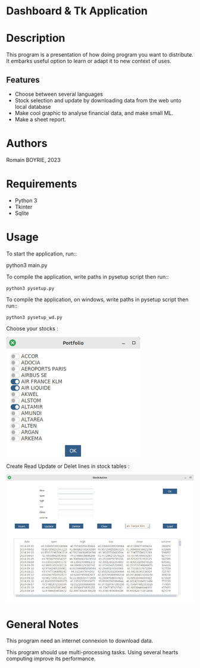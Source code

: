 
 Dashboard & Tk Application
============================

Description
===========

This program is a presentation of how doing program you want to distribute. It embarks useful option to learn or adapt it to new context of uses.

Features
--------

* Choose between several languages
* Stock selection and update by downloading data from the web unto local database
* Make cool graphic to analyse financial data, and make small ML.
* Make a sheet report.

Authors
=======

Romain BOYRIE, 2023

Requirements
============

* Python 3
* Tkinter
* Sqlite

Usage
=====

To start the application, run::

  python3 main.py

To compile the application, write paths in pysetup script then run::

    python3 pysetup.py

To compile the application, on windows, write paths in pysetup script then run::

    python3 pysetup_wd.py

Choose your stocks :

![](img/Selection.png)

Create Read Update or Delet lines in stock tables :

![](img/CRUD.png)

General Notes
=============

This program need an internet connexion to download data.

This program should use multi-processing tasks. Using several hearts computing improve its performance.

